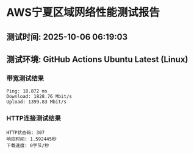 # AWS宁夏区域网络性能测试报告
## 测试时间: 2025-10-06 06:19:03
## 测试环境: GitHub Actions Ubuntu Latest (Linux)

### 带宽测试结果
```
Ping: 18.872 ms
Download: 1828.76 Mbit/s
Upload: 1399.83 Mbit/s
```

### HTTP连接测试结果
```
HTTP状态码: 307
响应时间: 1.592445秒
下载速度: 0字节/秒
```

